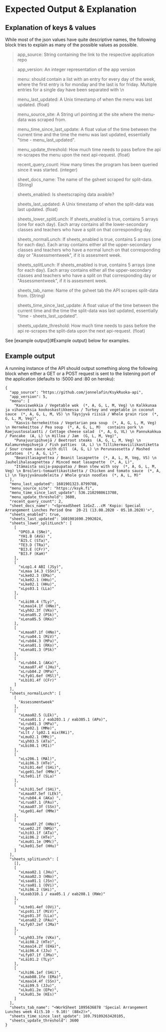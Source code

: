 # Expected Output & Explanation

## Explanation of keys & values

While most of the json values have quite descriptive names, the following block tries to explain as many of the possible values as possible.

> app_source:	String containing the link to the respective application repo

> app_version:	An integer representation of the app version

> menu:	should contain a list with an entry for every day of the week, where the first entry is for monday and the last is for friday. Multiple entries for a single day have been separated with \n

> menu_last_updated:	A Unix timestamp of when the menu was last updated. (float)

> menu_source_site:	A String url pointing at the site where the menu-data was scraped from.

> menu_time_since_last_update:	A float value of the time between the current time and the time the menu was last updated, essentially "time - menu_last_updated".

> menu_update_threshold:	How much time needs to pass before the api re-scrapes the menu upon the next api-request. (float)

> recent_query_count:	How many times the program has been queried since it was started. (integer)

> sheet_docs_name:	The name of the gsheet scraped for split-data. (String)

> sheets_enabled:	Is sheetscraping data avaible?

> sheets_last_updated:	A Unix timestamp of when the split-data was last updated. (float)

> sheets_lower_splitLunch:	If sheets_enabled is true, contains 5 arrays (one for each day). Each array contains all the lower-secondary classes and teachers who have a split on that corresponding day.

> sheets_normalLunch:	If sheets_enabled is true, contains 5 arrays (one for each day). Each array contains either all the upper-secondary classes and teachers who have a normal lunch on that corresponding day or "Assessmentweek", if it is assesment week.

> sheets_splitLunch:	If sheets_enabled is true, contains 5 arrays (one for each day). Each array contains either all the upper-secondary classes and teachers who have a split on that corresponding day or "Assessmentweek", if it is assesment week.

> sheets_tab_name:	Name of the gsheet tab the API scrapes split-data from. (String)

> sheets_time_since_last_update:	A float value of the time between the current time and the time the split-data was last updated, essentially "time - sheets_last_updated".

> sheets_update_threshold:	How much time needs to pass before the api re-scrapes the split-data upon the next api-request. (float)

See [example output](#Example output)  below for examples.

## Example output

A running instance of the API should output something along the following block when either a GET or a POST request is sent to the listening port of the application (defaults to :5000 and :80 on heroku):

	{
	  "app_source": "https://github.com/jonnelafin/KsykRuoka-api",
	  "app_version": 5,
	  "menu": [
	    "Kasviswokkia / Vegetable wok  (*, A, G, L, M, Veg) \n Kalkkunaa ja vihanneksia kookoskastikkeessa / Turkey and vegetable in coconut sauce  (*, A, G, L, M, VS) \n Täysjyvä riisiä / Whole grain rice  (*, G, L, M, Veg)",
	    "Kasvis-hernekeittoa / Vegetarian pea soup  (*, A, G, L, M, Veg) \n Hernekeittoa / Pea soup  (*, A, G, L, M)   contains pork \n Raejuustosalaatti / Cottage cheese salad  (*, A, G, VL) \n Pannukakkua / Pancake  (A, L) \n Hilloa / Jam  (G, L, M, Veg)",
	    "Punajuuripihvejä / Beetroot steaks  (A, G, L, M, Veg) \n Kalamurekepihvejä / Fish patties  (A, L) \n Tillikermaviilikastiketta / Sour cream sauce with dill  (A, G, L) \n Perunasosetta / Mashed potatoes  (*, A, G, L)",
	    "Beanitlasagnettea / Beanit lasagnette  (*, A, L, M, Veg, VS) \n Jauhelihalasagnettea / Minced meat lasagnette  (*, A, L)",
	    "Itämaista soija-papupataa / Bean stew with soy  (*, A, G, L, M, Veg) \n Broileri-tomaattikastiketta / Chicken and tomato sauce  (*, A, L) \n Täysjyvänuudeleita / Whole grain noodles  (*, A, L, M)"
	  ],
	  "menu_last_updated": 1601901323.8799708,
	  "menu_source_site": "https://ksyk.fi",
	  "menu_time_since_last_update": 536.2102980613708,
	  "menu_update_threshold": 3600,
	  "recent_query_count": 2,
	  "sheet_docs_name": "<SpreadSheet 1zGxZ...cM 'Kopio: Special Arrangement Lunches Period One  20-21 (13.08.2020 - 05.10.2020)'>",
	  "sheets_enabled": true,
	  "sheets_last_updated": 1601901690.2992024,
	  "sheets_lower_splitLunch": [
	    [
	      "OPO3.A (SNe)",
	      "YH1.B (AVä) ",
	      "ÄI5.C (STa)",
	      "TE3.D (TRa)",
	      "BI3.E (CFr)",
	      "BI3.F (KaH)"
	    ],
	    [
	      "xLop1.4 ABI (JSy)",
	      "xLmaa 14.3 (SSn)",
	      "xLke02.3 (EMa)",
	      "xLke02.1 (HHu)",
	      "xLke02.1 (HHu)",
	      "xLps03.1 (LLa)"
	    ],
	    [
	      "xLäi08.4 (TLy)",
	      "xLmaa14.1f (HNo)",
	      "xLyh02.3f (VKo)",
	      "xLena05.2 (PSk)",
	      "xLena05.5 (RKo)"
	    ],
	    [
	      "xLmaa07.1f (HNo)",
	      "xLrua04.1 (MiV)",
	      "xLrub04.3 (MPa)",
	      "xLena01.1 (RKo)",
	      "xLena01.3 (PSk)"
	    ],
	    [
	      "xLrub04.1 (AKa)",
	      "xLmaa07.4f (JHu)",
	      "xLrub04.2 (MPa)",
	      "xLfy01.6ef (MSl)",
	      "xLbi01.4f (CFr)"
	    ]
	  ],
	  "sheets_normalLunch": [
	    [
	      "Assessmentweek"
	    ],
	    [
	      "xLmaa02.5 (LEk)",
	      "xLeaa01.1 / eab203.1 / eab305.1 (APo)",
	      "xLrub01.3 (MPa)",
	      "xLge02.1 (MMe)",
	      "xLlt / lp02.1 mix(RKi)",
	      "xLmu02.1 (MMc)",
	      "xLyh03.5 (ATa)",
	      "xLbi08.1 (MIi)"
	    ],
	    [
	      "xLs206.1 (MAl)",
	      "xLäi06.3 (HTe)",
	      "xLhi01.4ef (SHi)",
	      "xLge01.5ef (MMe)",
	      "xLte01.1f (SLa)"
	    ],
	    [
	      "xLhi01.5ef (SHi)",
	      "xLmaa07.5ef (LEk)",
	      "xLrub04.4 (AKa) ",
	      "xLrua07.1 (PAu)",
	      "xLmaa07.3f (SSn)",
	      "xLge01.4ef (MMe)"
	    ],
	    [
	      "xLmaa07.2f (HNo)",
	      "xLue02.2f (NMä)",
	      "xLhi03.1f (ATa)",
	      "xLäi06.2 (HTe)",
	      "xLmu01.1e (MMc)",
	      "xLke01.5ef (HHu)"
	    ]
	  ],
	  "sheets_splitLunch": [
	    [],
	    [
	      "xLmaa02.1 (JHu)",
	      "xLmaa02.3 (HNo)",
	      "xLsaa01.1 (JSn)",
	      "xLraa01.1 (OVi)",
	      "xLhi06.2 (SHi)",
	      "xLeab310.1 / eaa05.1 / eab208.1 (RWe)"
	    ],
	    [
	      "xLte01.4ef (OVi)",
	      "xLps01.1f (MiV)",
	      "xLps01.3f (LLa)",
	      "xLena02.2 (PAu)",
	      "xLfy07.2ef (JMa)"
	    ],
	    [
	      "xLyh03.3fe (VKo)",
	      "xLäi08.2 (HTe)",
	      "xLmaa14.2f (EHä)",
	      "xLäi06.4 (JJu) ",
	      "xLfy07.1f (JMa)",
	      "xLäi01.2 (TLy)"
	    ],
	    [
	      "xLhi06.1ef (SHi)",
	      "xLmab08.1fe (EMa)",
	      "xLmaa14.4f (SSn)",
	      "xLäi09.5 (JJu)",
	      "xLku01.2e (EPe)",
	      "xLku01.3e (KEs)"
	    ]
	  ],
	  "sheets_tab_name": "<WorkSheet 1095636878 'Special Arrangement Lunches week 41(5.10 - 9.10)' (88x2)>",
	  "sheets_time_since_last_update": 169.79109263420105,
	  "sheets_update_threshold": 3600
	}